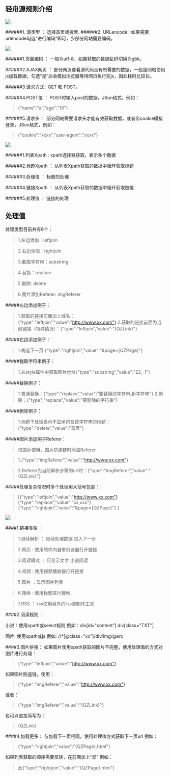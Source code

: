 ## 轻舟源规则介绍

![](/assets/QQ截图20191011153414.png)

######1. 源类型 ： 
选择首页或搜索.
######2. URLencode : 
如果需要urlencode勾选“进行编码”即可，少部分网站需要编码。

![](/assets/QQ截图20191011155332.png)

######1.页面编码 ： 
一般为utf-8，如果获取的数据乱码切换为gbk。

######2.AJAX网页 ： 
部分网页查看源代码没有所需要的数据，一般是网站使用js加载数据，勾选“是”后会模拟浏览器等待网页执行完js，因此耗时比较长。

######3.请求方式 : 
GET 和 POST。

######4.POST值 ： 
POST时输入post的数据，JSon格式，例如：
>{"name":"a","age":"18"}

######5.请求头 ：
 部分网站需要请求头才能有效获取数据，或者带cookie模拟登录，JSon格式，例如：
>{"cookie":"xxxx","user-agent":"xxxx"}

![](/assets/QQ截图20191011161252.png)

######1.列表Xpath : 
xpath选择器获取，表示多个数据

######2.标题Xpath ： 
从列表Xpath获取的数据中循环获取标题

######3.处理值 ： 
标题的处理

######4.链接Xpath ： 
从列表Xpath获取的数据中循环获取链接

######5.处理值 ：
 链接的处理

## 处理值
处理类型目前共有6个：
>1.左边添加：leftjoin  

>2.右边添加：rightjoin

>3.截取字符串：substring 

>4.替换：replace 

>5.删除: delete  

>6.图片添加Referer: imgReferer

#####左边添加例子：
>1.获取的链接前面加上域名：{"type":"leftjoin","value":"http://www.xx.com"} 
2.获取的链接前面为当前链接（特殊情况）：{"type":"leftjoin","value":"{QZLink}"} 

#####右边添加例子：
>1.构造下一页:{"type":"rightjoin","value":"&page={QZPage}"}

#####截取字符串例子：
>1.从style属性中获取图片地址{"type":"substring","value":"22,-1"}

#####替换例子：
>1.普通替换：{"type":"replace","value":"要替换的字符串,新字符串"}
2.删除：{"type":"replace","value":"要删除的字符串"}

#####删除例子：
>1.标题下处理表示不显示包含该字符串的标题：{"type":"delete","value":"首页"}

#####图片添加例子Referer：
>仅图片使用，图片防盗链时添加Referer

>1.{"type":"imgReferer","value":"http://www.xx.com"}

>2.Referer为当前解析步骤的url时：{"type":"imgReferer","value":"{QZLink}"}

#####处理复杂情况时多个处理用大括号包裹：

>[{"type":"leftjoin","value":"http://www.xx.com"} 
{"type":"replace","value":"xx,xxx"}
,{"type":"rightjoin","value":"&page={QZPage}"}
]


![](/assets/QQ截图20191011163743.png)

####1.链接类型 ： 
>1.继续解析 ： 继续处理数据 进入下一步

>2.网页 : 使用软件内自带浏览器打开链接

>3.阅读模式 ： 只显示文字 小说阅读

>4.视频 : 使用视频播放器打开链接

>5.图片 ：显示图片列表 

>6.搜索 : 使用标题进行搜索

>7.RSS ： rss使用另外的rss源制作工具

####2.阅读规则 ： 

小说：使用xpath或select规则 例如：div[id="content"] div[class="TXT"]

图片: 使用xpath或js  例如: //*[@class="xx"]/div/img/@src

####3.图片拼接：
如果图片使用xpath获取的图片不完整，使用处理值的方式对图片进行处理：
>{"type":"leftjoin","value":"http://www.xx.com"} 

如果图片防盗链，使用：

>{"type":"imgReferer","value":"http://www.xx.com"}

或者：

>{"type":"imgReferer","value":"{QZLink}"}

也可以直接简写为：

>{QZLink}

####4.加载更多：
与加载下一页相同，使用处理值方式获取下一页url
例如：
>{"type":"rightjoin","value":"{QZPage}.html"}

如果列表获取的顺序需要反转，在前面加上“反”
例如：

>反{"type":"rightjoin","value":"{QZPage}.html"}

